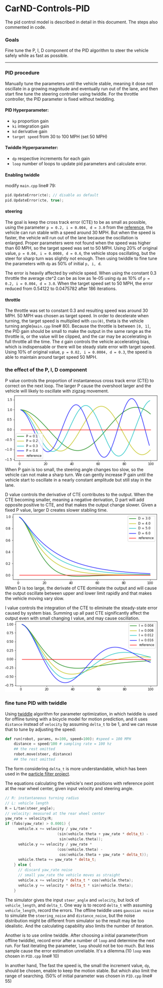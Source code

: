 # CarND-Controls-PID
The pid control model is described in detail in this document. The steps also commented in code. 
### Goals
Fine tune the P, I, D component of the PID algorithm to steer the vehicle safely while as fast as possible.

---
### PID procedure
Manually tune the parameters until the vehicle stable, meaning it dose not oscillate in a growing magnitude and eventually run out of the lane, and then start fine tune the steering controller using twiddle. For the throttle controller, the PID parameter is fixed without twiddling.

#### PID Hyperparameter: 
* `kp` proportion gain
* `ki` integration gain
* `kd` derivative gain
* `target speed` from 30 to 100 MPH (set 50 MPH)
#### Twiddle Hyperparameter:
* `dp` respective increments for each gain
* `loop` number of loops to update pid parameters and calculate error.
#### Enabling twiddle
modify `main.cpp` line# 79:
```cpp
pid.UpdateError(cte); // disable as default 
pid.UpdateError(cte, true);
```
#### steering
The goal is keep the cross track error (CTE) to be as small as possible, using the parameter `p = 0.2, i = 0.004, d = 3.0` from the [reference](https://classroom.udacity.com/nanodegrees/nd013/parts/b9040951-b43f-4dd3-8b16-76e7b52f4d9d/modules/85ece059-1351-4599-bb2c-0095d6534c8c/lessons/48c5e9c4-f72b-4c7c-8375-ea4eda220e39/concepts/d9a5a2bc-2884-4806-a0d4-b7926bf229be), the vehicle can run stable with a speed around 30 MPH. But when the speed is faster, the vehicle will run out of the lane because the oscillation is enlarged. Proper parameters were not found when the speed was higher than 60 MPH, so the target speed was set to 50 MPH. Using 20% of original value, `p = 0.04, i = 0.0008, d = 0.6`, the vehicle stops oscillating, but the steer for sharp turn was slightly not enough. Then using twiddle to fine tune the parameters with `dp` as 50% of initial `p, i, d`.

The error is heavily affected by vehicle speed. When using the constant 0.3 throttle the average cte^2 can be as low as 1e-05 using `dp` as 10% of `p = 0.2, i = 0.004, d = 3.0`. When the target speed set to 50 MPH, the error reduced from 0.54122 to 0.0475782 after 186 iterations.

#### throttle
The throttle was set to constant 0.3 and resulting speed was around 30 MPH. 50 MPH was chosen as target speed. In order to decelerate when turning, the target speed is multiplied with `cos(θ)`, theta is the vehicle turning angle(`main.cpp` line# 80). Because the throttle is between `[0, 1]`, the PID gain should be small to make the output in the same range as the throttle is, or the value will be clipped, and the car may be accelerating in full throttle all the time. The `d` gain controls the vehicle accelerating bias, which is indispensable or there will be steady state error with target speed. Using 10% of original value, `p = 0.02, i = 0.0004, d = 0.3`, the speed is able to maintain around target speed 50 MPH.
### the effect of the P, I, D component
P value controls the proportion of instantaneous  cross track error (CTE) to correct on the next loop.
The larger P cause the overshoot larger and the vehicle will likely to oscillate with zigzag movement.
![p value vs cte over time](p.png)
When P gain is too small, the steering angle changes too slow, so the vehicle can not make a sharp turn. We can gently increase P gain until the vehicle start to oscillate in a nearly constant amplitude but still stay in the lane.

D value controls the derivative of CTE contributes to the output. When the CTE becoming smaller, meaning a negative derivation, D part will add opposite positive to CTE, and that makes the output change slower. Given a fixed P value, larger D creates slower stabling time.
![d value vs cte over time](d.png)
When D is too large, the derivate of CTE dominate the output and will cause the output oscillate between upper and lower limit rapidly and that makes the vehicle moving vary slow.

I value controls the integration of the CTE to eliminate the steady-state error caused by system bias. Summing up all past CTE significantly affect the output even with small changing I value, and may cause oscillation.
![i value vs cte over time](i.png)  

### fine tune PID with twiddle
Using [twiddle](https://classroom.udacity.com/nanodegrees/nd013/parts/b9040951-b43f-4dd3-8b16-76e7b52f4d9d/modules/85ece059-1351-4599-bb2c-0095d6534c8c/lessons/48c5e9c4-f72b-4c7c-8375-ea4eda220e39/concepts/34d4a65f-44d9-462f-b246-c2e653a19c1d) algorithm for parameter optimization, in which twiddle is used for offline tuning with a bicycle model for motion prediction, and it uses `distance` instead of `velocity` by assuming `delta_t` to be 1, and we can reuse that to tune by adjusting the speed:
```py
def run(robot, params, n=100, speed=100): #speed = 100 MPH
    distance = speed/100 # sampling rate = 100 hz
    ## the rest omitted
    robot.move(steer, distance)
    ## the rest omitted
```
The form considering `delta_t` is more understandable, which has been used in the [particle filter project](https://github.com/kaorusha/CarND-Kidnapped-Vehicle-Project). 

The equations calculating the vehicle's next positions with reference point at the rear wheel center, given input velocity and steering angle.
```cpp
// R: instantaneous turning radius
// L: vehicle length
R = L/tan(steer_angle);
// velocity: measured at the rear wheel center
yaw_rate = velocity/R;
if (fabs(yaw_rate) > 0.0001) {
      vehicle.x += velocity / yaw_rate *
                        (sin(vehicle.theta + yaw_rate * delta_t) -
                         sin(vehicle.theta));
      vehicle.y += velocity / yaw_rate *
                        (cos(vehicle.theta) -
                         cos(vehicle.theta + yaw_rate * delta_t));
      vehicle.theta += yaw_rate * delta_t;
    } else {
      // discard yaw_rate noise
      // small yaw_rate the vehicle moves as straight
      vehicle.x += velocity * delta_t * cos(vehicle.theta);
      vehicle.y += velocity * delta_t * sin(vehicle.theta);
    }
```
The simulator gives the input `steer_angle` and `velocity`, but lock of `vehicle_length`, and `delta_t`. One way is to record `delta_t` with assuming `vehicle_length`, record the errors. The offline twiddle uses `gaussian noise` to simulate the `steering_noise` and `distance_noise`, but the noise distribution might be different from simulator so the result may be too idealistic. And the calculating capability also limits the number of iteration.

Another is to use online twiddle. After choosing a initial parameter(from offline twiddle), record error after a number of `loop` and determine the next run. For fast iterating the parameter, `loop` should not be too much. But less sample cause the error estimation unreliable. It's a dilemma.(10 `loop` was chosen in `PID.cpp` line# 10)

In another hand, The fast the speed is, the small the increment value, `dp`, should be chosen, enable to keep the motion stable. But which also limit the range of searching. (50% of initial parameter was chosen in `PID.cpp` line# 55)